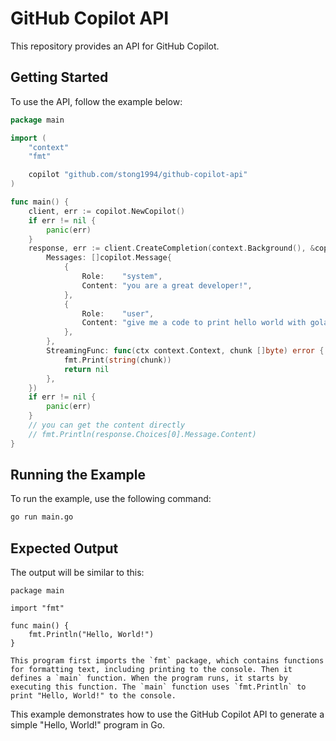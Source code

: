 # GitHub Copilot API

This repository provides an API for GitHub Copilot.

## Getting Started

To use the API, follow the example below:

```go
package main

import (
	"context"
	"fmt"

	copilot "github.com/stong1994/github-copilot-api"
)

func main() {
	client, err := copilot.NewCopilot()
	if err != nil {
		panic(err)
	}
	response, err := client.CreateCompletion(context.Background(), &copilot.CompletionRequest{
		Messages: []copilot.Message{
			{
				Role:    "system",
				Content: "you are a great developer!",
			},
			{
				Role:    "user",
				Content: "give me a code to print hello world with golang",
			},
		},
		StreamingFunc: func(ctx context.Context, chunk []byte) error {
			fmt.Print(string(chunk))
			return nil
		},
	})
	if err != nil {
		panic(err)
	}
	// you can get the content directly
	// fmt.Println(response.Choices[0].Message.Content)
}
```

## Running the Example

To run the example, use the following command:

```bash
go run main.go
```

## Expected Output

The output will be similar to this:

```
package main

import "fmt"

func main() {
    fmt.Println("Hello, World!")
}

This program first imports the `fmt` package, which contains functions for formatting text, including printing to the console. Then it defines a `main` function. When the program runs, it starts by executing this function. The `main` function uses `fmt.Println` to print "Hello, World!" to the console.

```

This example demonstrates how to use the GitHub Copilot API to generate a simple "Hello, World!" program in Go.
